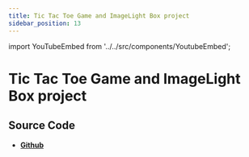 ```yaml
---
title: Tic Tac Toe Game and ImageLight Box project
sidebar_position: 13
---
```


import YouTubeEmbed from '../../src/components/YoutubeEmbed';

# Tic Tac Toe Game and ImageLight Box project

<YouTubeEmbed videoId="-IGsG12ohX0" />

## Source Code

- [**Github**](https://github.com/isarojdahal/javascript-workshop)
